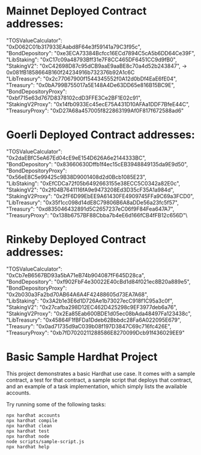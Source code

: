 # Mainnet Deployed Contract addresses:
  "TOSValueCalculator": "0xD062C01b317933EAabd8F64e3f59141a79C3f95c",\
  "BondDepository": "0xe3ECA73384Bcfcc16ECd7894C5cA5b6DD64Ce39F",\
  "LibStaking": "0xC17c09a48793Bff31e7F8CC465DF6451CC9d9fB0",\
  "StakingV2": "0xC42698D87c95dCB9aaE9aaBE8c70a4d52b243847", -> 0x081fB1858664B160f24234916b732376b92A1c6C \
  "LibTreasury": "0x2c77067900f1544345552f0A12d0bDf4EaE6fE04",\
  "Treasury": "0x0bA799B755017a5E148A4De63DD65e816B15BC9E",\
  "BondDepositoryProxy": "0xbf715e63d767D8378102cdD3FFE3Ce2BF1E02c91",\
  "StakingV2Proxy": "0x14fb0933Ec45ecE75A431D10AFAa1DDF7BfeE44C",\
  "TreasuryProxy": "0xD27A68a457005f822863199Af0F817f672588ad6"


# Goerli Deployed Contract addresses:
  "TOSValueCalculator": "0x2daEBfC5eA67Ed04cE9eE154D626A6e2144333BC",\
  "BondDepository": "0x83660630Dffb1f4ec15cEB3948849135da9E9d50",\
  "BondDepositoryProxy": "0x56eE8C5e99425c9B38D9001408d2d0Bcb1085E23",\
  "LibStaking": "0xEfCDCa72f05b6492663155e38ECC5C0342a82E0c",\
  "StakingV2": "0x2f04B7641116fA9e9473208Ed3D35cF35A1a984d",\
  "StakingV2Proxy": "0x2fF6D99EbEE9A61430FE4909745FFa9C69a3FCD0",\
  "LibTreasury": "0x35f1cc098d14dE8C79806B6A8aDDe56a23fc5f57",\
  "Treasury": "0xd835046432891d5C2657237eC06f9F84Fea647A7",\
  "TreasuryProxy": "0x138b6757BF88Cbba7b4eE6d166fCB4fFB12c656D"\


# Rinkeby Deployed Contract addresses:
  "TOSValueCalculator": "0xCb7eB6567BD93a5bA71eB74b904087fF645D28ca",\
  "BondDepository": "0xf902FbF4e30022E40cBd1d84f021ec8B20a889e5",\
  "BondDepositoryProxy": "0x2b030a3Fa2bd70AB64A6A4F42488605d73EA7A68",\
  "LibStaking": "0x3A2b1e3E6d1D726Ae1b73027ecC918f1C95a3c0f",\
  "StakingV2": "0x27cafba298D12EC462D425298c9EF3977deb6a76",\
  "StakingV2Proxy": "0x2Ea85Eab600BDE1d05ec08bAda48497Fa123438c",\
  "LibTreasury": "0x45864F1fBFDa1Ddeb62Bbbdc28Fa6A022095E679",\
  "Treasury": "0x0ad71735d9aC039b08f197D3847C69c716fc426E",\
  "TreasuryProxy": "0xb7fD7020211288586E8270099Dcb91f436029EE9"

# Basic Sample Hardhat Project

This project demonstrates a basic Hardhat use case. It comes with a sample contract, a test for that contract, a sample script that deploys that contract, and an example of a task implementation, which simply lists the available accounts.

Try running some of the following tasks:

```shell
npx hardhat accounts
npx hardhat compile
npx hardhat clean
npx hardhat test
npx hardhat node
node scripts/sample-script.js
npx hardhat help
```

